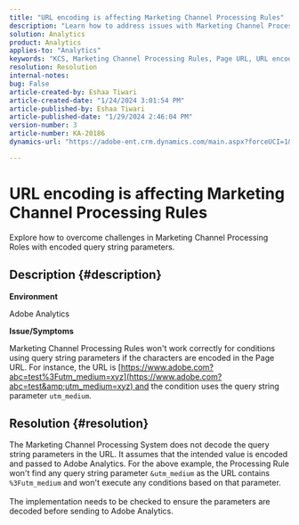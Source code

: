 ```yaml
---
title: "URL encoding is affecting Marketing Channel Processing Rules"
description: "Learn how to address issues with Marketing Channel Processing Rules when dealing with encoded query string parameters in the page URL."
solution: Analytics
product: Analytics
applies-to: "Analytics"
keywords: "KCS, Marketing Channel Processing Rules, Page URL, URL encoding"
resolution: Resolution
internal-notes: 
bug: False
article-created-by: Eshaa Tiwari
article-created-date: "1/24/2024 3:01:54 PM"
article-published-by: Eshaa Tiwari
article-published-date: "1/29/2024 2:46:04 PM"
version-number: 3
article-number: KA-20186
dynamics-url: "https://adobe-ent.crm.dynamics.com/main.aspx?forceUCI=1&pagetype=entityrecord&etn=knowledgearticle&id=eff55780-c9ba-ee11-a569-6045bd006268"

---
```

# URL encoding is affecting Marketing Channel Processing Rules


Explore how to overcome challenges in Marketing Channel Processing Roles with encoded query string parameters.

## Description {#description}


<b>Environment</b>

Adobe Analytics

<b>Issue/Symptoms</b>

Marketing Channel Processing Rules won't work correctly for conditions using query string parameters if the characters are encoded in the Page URL. For instance, the URL is [https://www.adobe.com?abc=test%3Futm_medium=xyz](https://www.adobe.com?abc=test&amp;utm_medium=xyz) and the condition uses the query string parameter `utm_medium`.


## Resolution {#resolution}

The Marketing Channel Processing System does not decode the query string parameters in the URL. It assumes that the intended value is encoded and passed to Adobe Analytics. For the above example, the Processing Rule won't find any query string parameter `&utm_medium` as the URL contains `%3Futm_medium` and won't execute any conditions based on that parameter.<br> <br>The implementation needs to be checked to ensure the parameters are decoded before sending to Adobe Analytics.